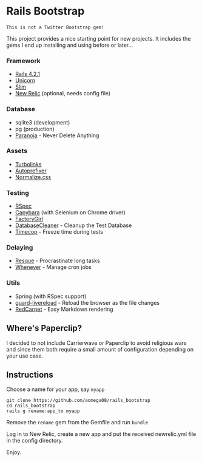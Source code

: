 # Rails Bootstrap

    This is not a Twitter Bootstrap gem!

This project provides a nice starting point for new projects. It includes the gems I end up installing and using before or later...

### Framework

* [Rails 4.2.1](https://github.com/rails/rails)
* [Unicorn](https://github.com/defunkt/unicorn)
* [Slim](https://github.com/slim-template/slim)
* [New Relic](http://newrelic.com/) (optional, needs config file)

### Database

* sqlite3 (development)
* pg (production)
* [Paranoia](https://github.com/radar/paranoia) - Never Delete Anything

### Assets

* [Turbolinks](https://github.com/rails/turbolinks)
* [Autoprefixer](https://github.com/ai/autoprefixer-rails)
* [Normalize.css](https://github.com/necolas/normalize.css/)

### Testing

* [RSpec](https://github.com/rspec/rspec)
* [Capybara](https://github.com/jnicklas/capybara) (with Selenium on Chrome driver)
* [FactoryGirl](https://github.com/thoughtbot/factory_girl)
* [DatabaseCleaner](https://github.com/DatabaseCleaner/database_cleaner) - Cleanup the Test Database
* [Timecop](https://github.com/travisjeffery/timecop) - Freeze time during tests

### Delaying

* [Resque](https://github.com/resque/resque) - Procrastinate long tasks
* [Whenever](https://github.com/javan/whenever) - Manage cron jobs

### Utils

* Spring (with RSpec support)
* [guard-livereload](https://github.com/guard/guard-livereload) - Reload the browser as the file changes
* [RedCarpet](https://github.com/vmg/redcarpet) - Easy Markdown rendering

## Where's Paperclip?

I decided to not include Carrierwave or Paperclip to avoid religious wars and since them both require a small amount of configuration depending on your use case.

## Instructions

Choose a name for your app, say `myapp`

    git clone https://github.com/aomega08/rails_bootstrap
    cd rails_bootstrap
    rails g rename:app_to myapp

Remove the `rename` gem from the Gemfile and run `bundle`

Log in to New Relic, create a new app and put the received newrelic.yml file in the config directory.

Enjoy.
